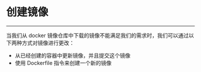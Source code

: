 # 创建镜像

---

当我们从 docker 镜像仓库中下载的镜像不能满足我们的需求时，我们可以通过以下两种方式对镜像进行更改：

* 从已经创建的容器中更新镜像，并且提交这个镜像
* 使用 Dockerfile 指令来创建一个新的镜像